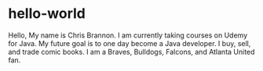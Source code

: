 # hello-world
Hello, My name is Chris Brannon. I am currently taking courses on Udemy for Java. My future goal is to one day become a Java developer. I buy, sell, and trade comic books. I am a Braves, Bulldogs, Falcons, and Atlanta United fan. 
